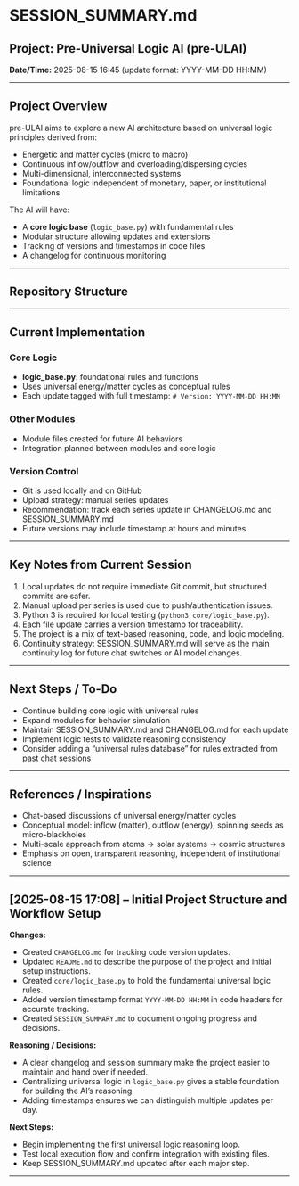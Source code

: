 # SESSION_SUMMARY.md
## Project: Pre-Universal Logic AI (pre-ULAI)
**Date/Time:** 2025-08-15 16:45 (update format: YYYY-MM-DD HH:MM)

---

## Project Overview
pre-ULAI aims to explore a new AI architecture based on universal logic principles derived from:
- Energetic and matter cycles (micro to macro)
- Continuous inflow/outflow and overloading/dispersing cycles
- Multi-dimensional, interconnected systems
- Foundational logic independent of monetary, paper, or institutional limitations

The AI will have:
- A **core logic base** (`logic_base.py`) with fundamental rules
- Modular structure allowing updates and extensions
- Tracking of versions and timestamps in code files
- A changelog for continuous monitoring

---

## Repository Structure


---

## Current Implementation
### Core Logic
- **logic_base.py**: foundational rules and functions
- Uses universal energy/matter cycles as conceptual rules
- Each update tagged with full timestamp: `# Version: YYYY-MM-DD HH:MM`

### Other Modules
- Module files created for future AI behaviors
- Integration planned between modules and core logic

### Version Control
- Git is used locally and on GitHub
- Upload strategy: manual series updates
- Recommendation: track each series update in CHANGELOG.md and SESSION_SUMMARY.md
- Future versions may include timestamp at hours and minutes

---

## Key Notes from Current Session
1. Local updates do not require immediate Git commit, but structured commits are safer.
2. Manual upload per series is used due to push/authentication issues.
3. Python 3 is required for local testing (`python3 core/logic_base.py`).
4. Each file update carries a version timestamp for traceability.
5. The project is a mix of text-based reasoning, code, and logic modeling.
6. Continuity strategy: SESSION_SUMMARY.md will serve as the main continuity log for future chat switches or AI model changes.

---

## Next Steps / To-Do
- Continue building core logic with universal rules
- Expand modules for behavior simulation
- Maintain SESSION_SUMMARY.md and CHANGELOG.md for each update
- Implement logic tests to validate reasoning consistency
- Consider adding a “universal rules database” for rules extracted from past chat sessions

---

## References / Inspirations
- Chat-based discussions of universal energy/matter cycles
- Conceptual model: inflow (matter), outflow (energy), spinning seeds as micro-blackholes
- Multi-scale approach from atoms → solar systems → cosmic structures
- Emphasis on open, transparent reasoning, independent of institutional science

---

## [2025-08-15 17:08] – Initial Project Structure and Workflow Setup

**Changes:**
- Created `CHANGELOG.md` for tracking code version updates.
- Updated `README.md` to describe the purpose of the project and initial setup instructions.
- Created `core/logic_base.py` to hold the fundamental universal logic rules.
- Added version timestamp format `YYYY-MM-DD HH:MM` in code headers for accurate tracking.
- Created `SESSION_SUMMARY.md` to document ongoing progress and decisions.

**Reasoning / Decisions:**
- A clear changelog and session summary make the project easier to maintain and hand over if needed.
- Centralizing universal logic in `logic_base.py` gives a stable foundation for building the AI’s reasoning.
- Adding timestamps ensures we can distinguish multiple updates per day.

**Next Steps:**
- Begin implementing the first universal logic reasoning loop.
- Test local execution flow and confirm integration with existing files.
- Keep SESSION_SUMMARY.md updated after each major step.

---

